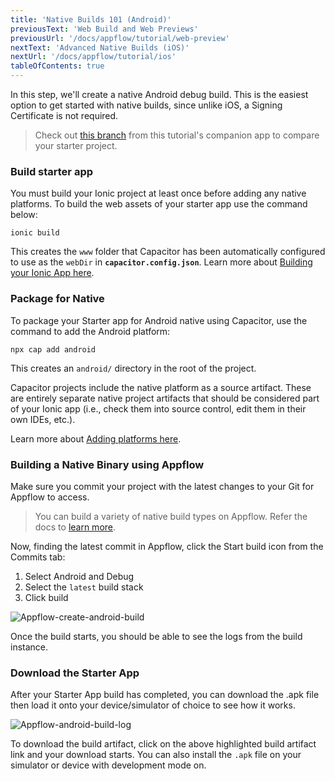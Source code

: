 ```yaml
---
title: 'Native Builds 101 (Android)'
previousText: 'Web Build and Web Previews'
previousUrl: '/docs/appflow/tutorial/web-preview'
nextText: 'Advanced Native Builds (iOS)'
nextUrl: '/docs/appflow/tutorial/ios'
tableOfContents: true
---
```


In this step, we'll create a native Android debug build. This is the easiest option to get started with native builds, since unlike iOS, a Signing Certificate is not required.

> Check out [this branch](https://github.com/ionic-team/tutorial-appflow/tree/part-2_Build_android) from this tutorial's companion app to compare your starter project.

### Build starter app

You must build your Ionic project at least once before adding any native platforms. To build the web assets of your starter app use the command below:

```
ionic build
```

This creates the `www` folder that Capacitor has been automatically configured to use as the `webDir` in **`capacitor.config.json`**. Learn more about [Building your Ionic App here](https://capacitorjs.com/docs/getting-started/with-ionic#build-your-ionic-app).

### Package for Native

To package your Starter app for Android native using Capacitor, use the command to add the Android platform:

```
npx cap add android
```

This creates an `android/` directory in the root of the project.

Capacitor projects include the native platform as a source artifact. These are entirely separate native project artifacts that should be considered part of your Ionic app (i.e., check them  into source control, edit them in their own IDEs, etc.).

Learn more about [Adding platforms here](https://capacitorjs.com/docs/getting-started/with-ionic#add-platforms).

### Building a Native Binary using Appflow

Make sure you commit your project with the latest changes to your Git for Appflow to access.

> You can build a variety of native build types on Appflow. Refer the docs to [learn more](https://ionicframework.com/docs/appflow/package/build-types).

Now, finding the latest commit in Appflow, click the Start build icon from the Commits tab:

  1. Select Android and Debug
  2. Select the `latest` build stack
  3. Click build

![Appflow-create-android-build](/docs/assets/img/appflow/tutorial/create-android-build.png)

Once the build starts, you should be able to see the logs from the build instance.

### Download the Starter App

After your Starter App build has completed, you can download the .apk file then load it onto your device/simulator of choice to see how it works.

![Appflow-android-build-log](/docs/assets/img/appflow/tutorial/android-build-log.png)

To download the build artifact, click on the above highlighted build artifact link and your download starts.
You can also install the `.apk` file on your simulator or device with development mode on.
